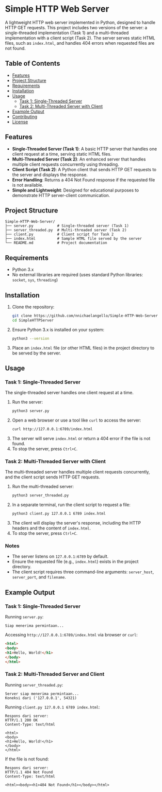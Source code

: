 # Simple HTTP Web Server

A lightweight HTTP web server implemented in Python, designed to handle HTTP GET requests. This project includes two versions of the server: a single-threaded implementation (Task 1) and a multi-threaded implementation with a client script (Task 2). The server serves static HTML files, such as `index.html`, and handles 404 errors when requested files are not found.

## Table of Contents
- [Features](#features)
- [Project Structure](#project-structure)
- [Requirements](#requirements)
- [Installation](#installation)
- [Usage](#usage)
  - [Task 1: Single-Threaded Server](#task-1-single-threaded-server)
  - [Task 2: Multi-Threaded Server with Client](#task-2-multi-threaded-server-with-client)
- [Example Output](#example-output)
- [Contributing](#contributing)
- [License](#license)

## Features
- **Single-Threaded Server (Task 1)**: A basic HTTP server that handles one client request at a time, serving static HTML files.
- **Multi-Threaded Server (Task 2)**: An enhanced server that handles multiple client requests concurrently using threading.
- **Client Script (Task 2)**: A Python client that sends HTTP GET requests to the server and displays the response.
- **Error Handling**: Returns a 404 Not Found response if the requested file is not available.
- **Simple and Lightweight**: Designed for educational purposes to demonstrate HTTP server-client communication.

## Project Structure
```
Simple-HTTP-Web-Server/
├── server.py           # Single-threaded server (Task 1)
├── server_threaded.py  # Multi-threaded server (Task 2)
├── client.py           # Client script for Task 2
├── index.html          # Sample HTML file served by the server
└── README.md           # Project documentation
```

## Requirements
- Python 3.x
- No external libraries are required (uses standard Python libraries: `socket`, `sys`, `threading`)

## Installation
1. Clone the repository:
   ```bash
   git clone https://github.com/nnichaelangello/Simple-HTTP-Web-Server.git
   cd SimpleHTTPServer
   ```
2. Ensure Python 3.x is installed on your system:
   ```bash
   python3 --version
   ```
3. Place an `index.html` file (or other HTML files) in the project directory to be served by the server.

## Usage

### Task 1: Single-Threaded Server
The single-threaded server handles one client request at a time.

1. Run the server:
   ```bash
   python3 server.py
   ```
2. Open a web browser or use a tool like `curl` to access the server:
   ```bash
   curl http://127.0.0.1:6789/index.html
   ```
3. The server will serve `index.html` or return a 404 error if the file is not found.
4. To stop the server, press `Ctrl+C`.

### Task 2: Multi-Threaded Server with Client
The multi-threaded server handles multiple client requests concurrently, and the client script sends HTTP GET requests.

1. Run the multi-threaded server:
   ```bash
   python3 server_threaded.py
   ```
2. In a separate terminal, run the client script to request a file:
   ```bash
   python3 client.py 127.0.0.1 6789 index.html
   ```
3. The client will display the server's response, including the HTTP headers and the content of `index.html`.
4. To stop the server, press `Ctrl+C`.

### Notes
- The server listens on `127.0.0.1:6789` by default.
- Ensure the requested file (e.g., `index.html`) exists in the project directory.
- The client script requires three command-line arguments: `server_host`, `server_port`, and `filename`.

## Example Output

### Task 1: Single-Threaded Server
Running `server.py`:
```
Siap menerima permintaan...
```
Accessing `http://127.0.0.1:6789/index.html` via browser or `curl`:
```html
<html>
<body>
<h1>Hello, World!</h1>
</body>
</html>
```

### Task 2: Multi-Threaded Server and Client
Running `server_threaded.py`:
```
Server siap menerima permintaan...
Koneksi dari ('127.0.0.1', 54321)
```
Running `client.py 127.0.0.1 6789 index.html`:
```
Respons dari server:
HTTP/1.1 200 OK
Content-Type: text/html

<html>
<body>
<h1>Hello, World!</h1>
</body>
</html>
```

If the file is not found:
```
Respons dari server:
HTTP/1.1 404 Not Found
Content-Type: text/html

<html><body><h1>404 Not Found</h1></body></html>
```
